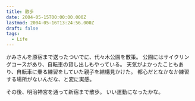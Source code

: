 ```yaml
---
title: 散歩
date: 2004-05-15T00:00:00.000Z
lastmod: 2004-05-16T13:24:56.000Z
draft: false
tags:
  - Life
---
```


かみさんを原宿まで送ったついでに、代々木公園を散策。 公園にはサイクリングコースがあり、自転車の貸し出しもやっている。 天気がよかったこともあり、自転車に乗る練習をしていた親子を結構見かけた。 都心だとなかなか練習する場所がないんだな、と変に実感。

その後、明治神宮を通って新宿まで散歩。 いい運動になったかな。

